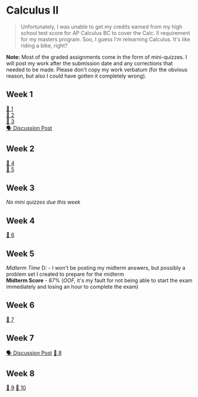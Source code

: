 # Calculus II

> Unfortunately, I was unable to get my credits earned from my high school test score for AP Calculus BC to cover the Calc. II requirement for my masters program. Soo, I guess I'm relearning Calculus. It's like riding a bike, right?

**Note:** Most of the graded assignments come in the form of mini-quizzes. I will post my work after the submission date and any corrections that needed to be made. Please don't copy my work verbatum (for the obvious reason, but also I could have gotten it completely wrong).

## Week 1

[📝 1](1.md) \
[📝 2](2.md) \
[📝 3](3.md) \
[🗣️ Discussion Post](discussion1.md)

## Week 2

[📝 4](4.md) \
[📝 5](5.md)

## Week 3

*No mini quizzes due this week*

## Week 4

[📝 6](6.md) 

## Week 5

*Midterm Time* D: - I won't be posting my midterm answers, but possibly a problem set I created to prepare for the midterm \
**Midterm Score** - 87% (*OOF,* it's my fault for not being able to start the exam immediately and losing an hour to complete the exam)

## Week 6

[📝 7](7.md) 

## Week 7
[🗣️ Discussion Post](discussion2.md)
[📝 8](8.md)

## Week 8
[📝 9](9.md) 
[📝 10](10.md) 
